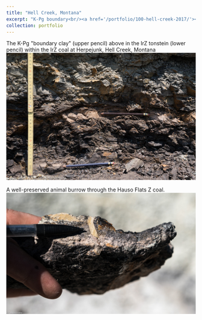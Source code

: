 ```yaml
---
title: "Hell Creek, Montana"
excerpt: "K-Pg boundary<br/><a href='/portfolio/100-hell-creek-2017/'><img src='/images/KTB.jpg'></a>The K-Pg boundary claystone (upper pencil) above the IrZ tonstein (lower pencil) within the IrZ coal at Herpejunk, Hell Creek, Montana "
collection: portfolio
---
```


The K-Pg "boundary clay" (upper pencil) above in the IrZ tonstein (lower pencil) within the IrZ coal at Herpejunk, Hell Creek, Montana
<a href='/images/KTB.jpg'><img src='/images/KTB.jpg'></a>

A well-preserved animal burrow through the Hauso Flats Z coal.
<a href='/images/HFZBurrow.jpg'><img src='/images/HFZBurrow.jpg'></a>
